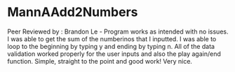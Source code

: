 # MannAAdd2Numbers

Peer Reviewed by : Brandon Le - Program works as intended with no issues. I was able to get the sum of the numberinos that I inputted. I was able to loop to the beginning by typing y and ending by typing n. All of the data validation worked properly for the user inputs and also the play again/end function. Simple, straight to the point and good work! Very nice.
